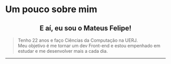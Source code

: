 <h1>
  Um pouco sobre mim
</h1>

<h2 align="center">
  E aí, eu sou o Mateus Felipe!
</h2>

>Tenho 22 anos e faço Ciências da Computação na UERJ. <br>
>Meu objetivo é me tornar um dev Front-end e estou empenhado em estudar e me desenvolver mais a cada dia.

<hr>


